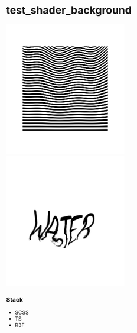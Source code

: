 # test_shader_background

<img src="./public/lines.png" width="320"/>
<img src="./public/water_preview.png" width="320"/>

### Stack
- SCSS
- TS
- R3F